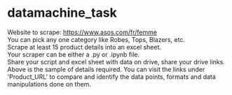 # datamachine_task

Website to scrape: https://www.asos.com/fr/femme																									
You can pick any one category like Robes, Tops, Blazers, etc.																									
Scrape at least 15 product details into an excel sheet.																									
Your scraper can be either a .py or .ipynb file.																									
Share your script and excel sheet with data on drive, share your drive links.																									
Above is the sample of details required. You can visit the links under 'Product_URL' to compare and identify the data points, formats and data manipulations done on them.																									
